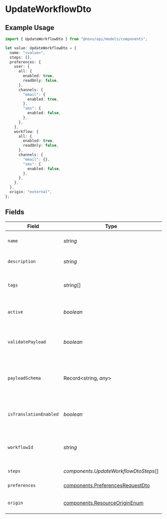 # UpdateWorkflowDto

## Example Usage

```typescript
import { UpdateWorkflowDto } from "@novu/api/models/components";

let value: UpdateWorkflowDto = {
  name: "<value>",
  steps: [],
  preferences: {
    user: {
      all: {
        enabled: true,
        readOnly: false,
      },
      channels: {
        "email": {
          enabled: true,
        },
        "sms": {
          enabled: false,
        },
      },
    },
    workflow: {
      all: {
        enabled: true,
        readOnly: false,
      },
      channels: {
        "email": {},
        "sms": {
          enabled: false,
        },
      },
    },
  },
  origin: "external",
};
```

## Fields

| Field                                                                                | Type                                                                                 | Required                                                                             | Description                                                                          |
| ------------------------------------------------------------------------------------ | ------------------------------------------------------------------------------------ | ------------------------------------------------------------------------------------ | ------------------------------------------------------------------------------------ |
| `name`                                                                               | *string*                                                                             | :heavy_check_mark:                                                                   | Name of the workflow                                                                 |
| `description`                                                                        | *string*                                                                             | :heavy_minus_sign:                                                                   | Description of the workflow                                                          |
| `tags`                                                                               | *string*[]                                                                           | :heavy_minus_sign:                                                                   | Tags associated with the workflow                                                    |
| `active`                                                                             | *boolean*                                                                            | :heavy_minus_sign:                                                                   | Whether the workflow is active                                                       |
| `validatePayload`                                                                    | *boolean*                                                                            | :heavy_minus_sign:                                                                   | Enable or disable payload schema validation                                          |
| `payloadSchema`                                                                      | Record<string, *any*>                                                                | :heavy_minus_sign:                                                                   | The payload JSON Schema for the workflow                                             |
| `isTranslationEnabled`                                                               | *boolean*                                                                            | :heavy_minus_sign:                                                                   | Enable or disable translations for this workflow                                     |
| `workflowId`                                                                         | *string*                                                                             | :heavy_minus_sign:                                                                   | Workflow ID (allowed only for code-first workflows)                                  |
| `steps`                                                                              | *components.UpdateWorkflowDtoSteps*[]                                                | :heavy_check_mark:                                                                   | Steps of the workflow                                                                |
| `preferences`                                                                        | [components.PreferencesRequestDto](../../models/components/preferencesrequestdto.md) | :heavy_check_mark:                                                                   | Workflow preferences                                                                 |
| `origin`                                                                             | [components.ResourceOriginEnum](../../models/components/resourceoriginenum.md)       | :heavy_check_mark:                                                                   | Origin of the workflow                                                               |